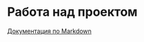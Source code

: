 # Работа над проектом

[Документация по Markdown](https://docs.github.com/ru/get-started/writing-on-github/getting-started-with-writing-and-formatting-on-github/basic-writing-and-formatting-syntax)
